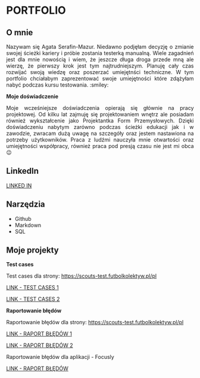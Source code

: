 # PORTFOLIO

## O mnie

<div align="justify">Nazywam się Agata Serafin-Mazur. Niedawno podjęłam decyzję o zmianie swojej ścieżki kariery i próbie zostania testerką manualną. Wiele zagadnień jest dla mnie nowością i wiem, że jeszcze długa droga przede mną ale wierzę, że pierwszy krok jest tym najtrudniejszym. Planuję cały czas rozwijać swoją wiedzę oraz poszerzać umiejętnści techniczne. W tym portfolio chciałabym zaprezentować swoje umiejętności które zdążyłam nabyć podczas kursu testowania. :smiley: 

**Moje doświadczenie**

Moje wcześniejsze doświadczenia opierają się głównie na pracy projektowej. Od kilku lat zajmuję się projektowaniem wnętrz ale posiadam również wykształcenie jako Projektantka Form Przemysłowych. Dzięki doświadczeniu nabytym zarówno podczas ścieżki edukacji jak i w zawodzie, zwracam dużą uwagę na szczegóły oraz jestem nastawiona na potrzeby użytkowników. Praca z ludźmi nauczyła mnie otwartości oraz umiejętności współpracy, również praca pod presją czasu nie jest mi obca :wink: </div>

## LinkedIn

[LINKED IN](https://www.linkedin.com/in/agata-serafin-mazur-37032a233)

## Narzędzia

- Github
- Markdown
- SQL

## Moje projekty

**Test cases**

Test cases dla strony: https://scouts-test.futbolkolektyw.pl/pl

[LINK - TEST CASES 1](https://docs.google.com/spreadsheets/d/1X08ErZjjIzMMKsyYUufYhuE2_3t5U4PA/edit?usp=share_link&ouid=109754981255136796649&rtpof=true&sd=true)

[LINK - TEST CASES 2](https://docs.google.com/spreadsheets/d/1WeezqgSO-OM0OTF1KC0raJV0pZm_8y_9/edit?usp=share_link&ouid=109754981255136796649&rtpof=true&sd=true)

**Raportowanie błędów** 

Raportowanie błędów dla strony: https://scouts-test.futbolkolektyw.pl/pl

[LINK - RAPORT BŁĘDÓW 1](https://docs.google.com/spreadsheets/d/1S72RQIBFOx6kE5xY2muu-Uuvjy3JvZRq/edit?usp=share_link&ouid=109754981255136796649&rtpof=true&sd=true)

[LINK - RAPORT BŁĘDÓW 2](https://docs.google.com/spreadsheets/d/1XLyku8PtIksmVwqXDnI4s3UMUT6Cm1rZ/edit?usp=share_link&ouid=109754981255136796649&rtpof=true&sd=true)

Raportowanie błędów dla aplikacji - Focusly

[LINK - RAPORT BŁĘDÓW](https://docs.google.com/spreadsheets/d/1RQg_jF5Ffrl00GxLvOK0i9PM4zqBpUPI/edit?usp=share_link&ouid=109754981255136796649&rtpof=true&sd=true)
